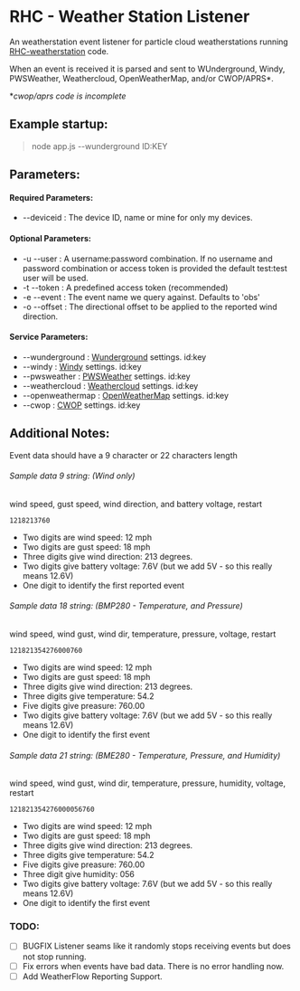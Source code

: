 # RHC - Weather Station Listener
An weatherstation event listener for particle cloud weatherstations running [RHC-weatherstation](https://github.com/GravityDeficient/RHC-weatherstation) code.

When an event is received it is parsed and sent to WUnderground, Windy, PWSWeather, Weathercloud, OpenWeatherMap, and/or CWOP/APRS*.

**cwop/aprs code is incomplete*

## Example startup:
>node app.js --wunderground ID:KEY

## Parameters:
#### Required Parameters:
* --deviceid     :   The device ID, name or mine for only my devices.

#### Optional Parameters:
* -u --user :   A username:password combination. If no username and password combination or access token is provided the default test:test user will be used.
* -t --token : A predefined access token (recommended)
* -e --event : The event name we query against. Defaults to 'obs' 
* -o --offset : The directional offset to be applied to the reported wind direction.

#### Service Parameters:
* --wunderground : [Wunderground](https://www.wunderground.com/member/devices) settings. id:key
* --windy : [Windy](https://stations.windy.com/stations) settings. id:key
* --pwsweather : [PWSWeather](https://www.pwsweather.com/stationlist.php) settings. id:key
* --weathercloud : [Weathercloud](https://app.weathercloud.net/devices) settings. id:key
* --openweathermap : [OpenWeatherMap](https://home.openweathermap.org/api_keys) settings. id:key
* --cwop : [CWOP](http://www.wxqa.com/) settings. id:key

## Additional Notes:
Event data should have a 9 character or 22 characters length

###### Sample data 9 string: (Wind only)
wind speed, gust speed, wind direction, and battery voltage, restart

    1218213760

* Two digits are wind speed: 12 mph
* Two digits are gust speed: 18 mph
* Three digits give wind direction: 213 degrees.
* Two digits give battery voltage: 7.6V (but we add 5V - so this really means 12.6V)
* One digit to identify the first reported event

###### Sample data 18 string: (BMP280 - Temperature, and Pressure)
wind speed, wind gust, wind dir, temperature, pressure, voltage, restart
    
    121821354276000760
    
* Two digits are wind speed: 12 mph
* Two digits are gust speed: 18 mph
* Three digits give wind direction: 213 degrees.
* Three digits give temperature: 54.2
* Five digits give preasure: 760.00
* Two digits give battery voltage: 7.6V (but we add 5V - so this really means 12.6V)
* One digit to identify the first event

###### Sample data 21 string: (BME280 - Temperature, Pressure, and Humidity)
wind speed, wind gust, wind dir, temperature, pressure, humidity, voltage, restart
    
    121821354276000056760
    
* Two digits are wind speed: 12 mph
* Two digits are gust speed: 18 mph
* Three digits give wind direction: 213 degrees.
* Three digits give temperature: 54.2
* Five digits give preasure: 760.00
* Three digit give humidity: 056
* Two digits give battery voltage: 7.6V (but we add 5V - so this really means 12.6V)
* One digit to identify the first event

### TODO:
* [ ] BUGFIX Listener seams like it randomly stops receiving events but does not stop running.
* [ ] Fix errors when events have bad data. There is no error handling now.
* [ ] Add WeatherFlow Reporting Support.
